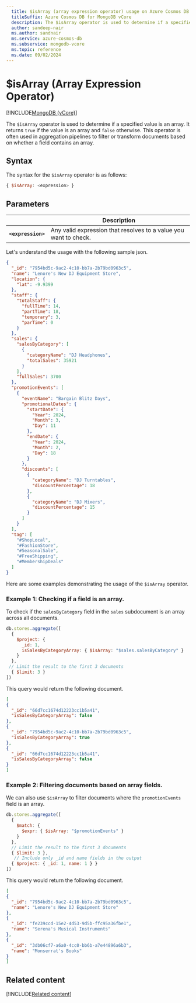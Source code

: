 ```yaml
---
  title: $isArray (array expression operator) usage on Azure Cosmos DB for MongoDB vCore
  titleSuffix: Azure Cosmos DB for MongoDB vCore
  description: The $isArray operator is used to determine if a specified value is an array. 
  author: sandeep-nair
  ms.author: sandnair
  ms.service: azure-cosmos-db
  ms.subservice: mongodb-vcore
  ms.topic: reference
  ms.date: 09/02/2024
---
```


# $isArray (Array Expression Operator)

[!INCLUDE[MongoDB (vCore)](~/reusable-content/ce-skilling/azure/includes/cosmos-db/includes/appliesto-mongodb-vcore.md)]

The `$isArray` operator is used to determine if a specified value is an array. It returns `true` if the value is an array and `false` otherwise. This operator is often used in aggregation pipelines to filter or transform documents based on whether a field contains an array.

## Syntax

The syntax for the `$isArray` operator is as follows:

```javascript
{ $isArray: <expression> }
```

## Parameters

| | Description |
| --- | --- |
| **`<expression>`**| Any valid expression that resolves to a value you want to check.|


Let's understand the usage with the following sample json.
```json
{
  "_id": "7954bd5c-9ac2-4c10-bb7a-2b79bd0963c5",
  "name": "Lenore's New DJ Equipment Store",
  "location": {
    "lat": -9.9399
  },
  "staff": {
    "totalStaff": {
      "fullTime": 14,
      "partTime": 18,
      "temporary": 3,
      "parTime": 0
    }
  },
  "sales": {
    "salesByCategory": [
      {
        "categoryName": "DJ Headphones",
        "totalSales": 35921
      }
    ],
    "fullSales": 3700
  },
  "promotionEvents": [
    {
      "eventName": "Bargain Blitz Days",
      "promotionalDates": {
        "startDate": {
          "Year": 2024,
          "Month": 3,
          "Day": 11
        },
        "endDate": {
          "Year": 2024,
          "Month": 2,
          "Day": 18
        }
      },
      "discounts": [
        {
          "categoryName": "DJ Turntables",
          "discountPercentage": 18
        },
        {
          "categoryName": "DJ Mixers",
          "discountPercentage": 15
        }
      ]
    }
  ],
  "tag": [
    "#ShopLocal",
    "#FashionStore",
    "#SeasonalSale",
    "#FreeShipping",
    "#MembershipDeals"
  ]
}
```

Here are some examples demonstrating the usage of the `$isArray` operator.

### Example 1: Checking if a field is an array.

To check if the `salesByCategory` field in the `sales` subdocument is an array across all documents.

```javascript
db.stores.aggregate([
  {
    $project: {
      _id: 1,
      isSalesByCategoryArray: { $isArray: "$sales.salesByCategory" }
    }
  },
 // Limit the result to the first 3 documents
  { $limit: 3 } 
])
```
This query would return the following document.

```json
[
{
  "_id": "66d7cc1674d12223cc1b5a41",
  "isSalesByCategoryArray": false
},
{
  "_id": "7954bd5c-9ac2-4c10-bb7a-2b79bd0963c5",
  "isSalesByCategoryArray": true
},
{
  "_id": "66d7cc1674d12223cc1b5a41",
  "isSalesByCategoryArray": false
}
]
```



### Example 2: Filtering documents based on array fields.

We can also use `$isArray` to filter documents where the `promotionEvents` field is an array.

```javascript
db.stores.aggregate([
  {
    $match: {
      $expr: { $isArray: "$promotionEvents" }
    }
  },
  // Limit the result to the first 3 documents
  { $limit: 3 },
   // Include only _id and name fields in the output 
  { $project: { _id: 1, name: 1 } }    
])
```

This query would return the following document.

```json
[
{
  "_id": "7954bd5c-9ac2-4c10-bb7a-2b79bd0963c5",
  "name": "Lenore's New DJ Equipment Store"
},
{
  "_id": "fe239ccd-15e2-4d53-9d5b-ffc95a36fbe1",
  "name": "Serena's Musical Instruments"
},
{
  "_id": "3db06cf7-a6a0-4cc0-bb6b-a7e44896a6b3",
  "name": "Monserrat's Books"
}
]

```
## Related content
[!INCLUDE[Related content](../includes/related-content.md)]